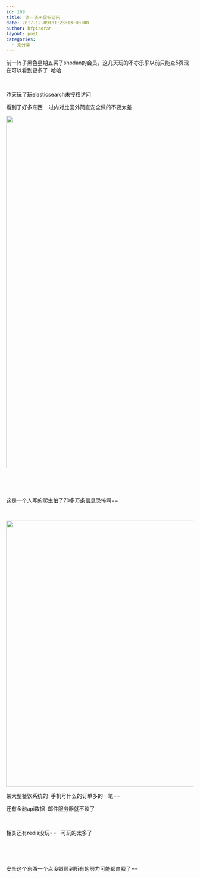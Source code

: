 ```yaml
---
id: 169
title: 谈一谈未授权访问
date: 2017-12-09T01:23:13+00:00
author: bfpiaoran
layout: post
categories:
  - 未分类
---
```

前一阵子黑色星期五买了shodan的会员，这几天玩的不亦乐乎以前只能查5页现在可以看到更多了  哈哈

&nbsp;

昨天玩了玩elasticsearch未授权访问

看到了好多东西    过内对比国外简直安全做的不要太差

<img class="alignnone size-full wp-image-172" src="http://www.cuijianxiong.top/wp-content/uploads/2017/12/1-2.png" alt="" width="1433" height="945" srcset="http://www.cuijianxiong.top/wp-content/uploads/2017/12/1-2.png 1433w, http://www.cuijianxiong.top/wp-content/uploads/2017/12/1-2-300x198.png 300w, http://www.cuijianxiong.top/wp-content/uploads/2017/12/1-2-768x506.png 768w, http://www.cuijianxiong.top/wp-content/uploads/2017/12/1-2-1024x675.png 1024w, http://www.cuijianxiong.top/wp-content/uploads/2017/12/1-2-830x547.png 830w, http://www.cuijianxiong.top/wp-content/uploads/2017/12/1-2-230x152.png 230w, http://www.cuijianxiong.top/wp-content/uploads/2017/12/1-2-350x231.png 350w, http://www.cuijianxiong.top/wp-content/uploads/2017/12/1-2-480x317.png 480w" sizes="(max-width: 709px) 85vw, (max-width: 909px) 67vw, (max-width: 1362px) 62vw, 840px" /> 

&nbsp;

&nbsp;

这是一个人写的爬虫怕了70多万条信息恐怖啊==

&nbsp;

<img class="alignnone size-full wp-image-173" src="http://www.cuijianxiong.top/wp-content/uploads/2017/12/1-3.png" alt="" width="1711" height="714" srcset="http://www.cuijianxiong.top/wp-content/uploads/2017/12/1-3.png 1711w, http://www.cuijianxiong.top/wp-content/uploads/2017/12/1-3-300x125.png 300w, http://www.cuijianxiong.top/wp-content/uploads/2017/12/1-3-768x320.png 768w, http://www.cuijianxiong.top/wp-content/uploads/2017/12/1-3-1024x427.png 1024w, http://www.cuijianxiong.top/wp-content/uploads/2017/12/1-3-830x346.png 830w, http://www.cuijianxiong.top/wp-content/uploads/2017/12/1-3-230x96.png 230w, http://www.cuijianxiong.top/wp-content/uploads/2017/12/1-3-350x146.png 350w, http://www.cuijianxiong.top/wp-content/uploads/2017/12/1-3-480x200.png 480w" sizes="(max-width: 709px) 85vw, (max-width: 909px) 67vw, (max-width: 1362px) 62vw, 840px" /> 

某大型餐饮系统的  手机号什么的订单多的一笔==

还有金融api数据  邮件服务器就不谈了

&nbsp;

相关还有redis没玩==   可玩的太多了

&nbsp;

&nbsp;

安全这个东西一个点没照顾到所有的努力可能都白费了==